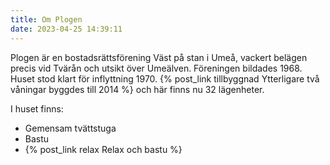 ```yaml
---
title: Om Plogen
date: 2023-04-25 14:39:11
---
```


Plogen är en bostadsrättsförening Väst på stan i Umeå, vackert belägen precis vid Tvärån och utsikt över Umeälven. Föreningen bildades 1968. Huset stod klart för inflyttning 1970. {% post_link tillbyggnad Ytterligare två våningar byggdes till 2014 %} och här finns nu 32 lägenheter.

I huset finns:

- Gemensam tvättstuga
- Bastu
- {% post_link relax Relax och bastu %}